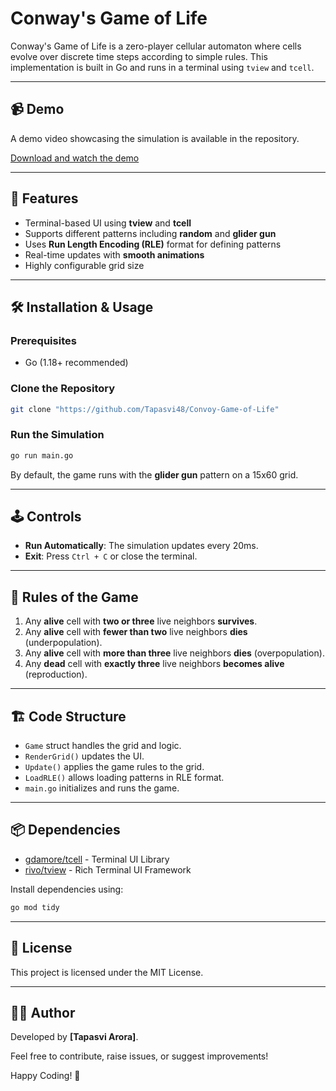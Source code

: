 # Conway's Game of Life

Conway's Game of Life is a zero-player cellular automaton where cells evolve over discrete time steps according to simple rules. This implementation is built in Go and runs in a terminal using `tview` and `tcell`.

---

## 📹 Demo

A demo video showcasing the simulation is available in the repository.

[Download and watch the demo](./demo.mov)

---

## 🚀 Features

- Terminal-based UI using **tview** and **tcell**
- Supports different patterns including **random** and **glider gun**
- Uses **Run Length Encoding (RLE)** format for defining patterns
- Real-time updates with **smooth animations**
- Highly configurable grid size

---

## 🛠️ Installation & Usage

### Prerequisites

- Go (1.18+ recommended)

### Clone the Repository

```sh
git clone "https://github.com/Tapasvi48/Convoy-Game-of-Life"

```

### Run the Simulation

```sh
go run main.go
```

By default, the game runs with the **glider gun** pattern on a 15x60 grid.

---

## 🕹️ Controls

- **Run Automatically**: The simulation updates every 20ms.
- **Exit**: Press `Ctrl + C` or close the terminal.

---

## 📝 Rules of the Game

1. Any **alive** cell with **two or three** live neighbors **survives**.
2. Any **alive** cell with **fewer than two** live neighbors **dies** (underpopulation).
3. Any **alive** cell with **more than three** live neighbors **dies** (overpopulation).
4. Any **dead** cell with **exactly three** live neighbors **becomes alive** (reproduction).

---

## 🏗️ Code Structure

- `Game` struct handles the grid and logic.
- `RenderGrid()` updates the UI.
- `Update()` applies the game rules to the grid.
- `LoadRLE()` allows loading patterns in RLE format.
- `main.go` initializes and runs the game.

---

## 📦 Dependencies

- [gdamore/tcell](https://github.com/gdamore/tcell) - Terminal UI Library
- [rivo/tview](https://github.com/rivo/tview) - Rich Terminal UI Framework

Install dependencies using:

```sh
go mod tidy
```

---

## 📜 License

This project is licensed under the MIT License.

---

## 👨‍💻 Author

Developed by **[Tapasvi Arora]**.

Feel free to contribute, raise issues, or suggest improvements!

Happy Coding! 🚀

